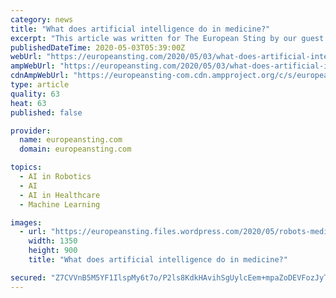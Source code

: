```yaml
---
category: news
title: "What does artificial intelligence do in medicine?"
excerpt: "This article was written for The European Sting by our guest writer, Mr. Jakub Kufel medical student at Silesia Medical University, Poland. The opinions expressed within reflect only the writer’s"
publishedDateTime: 2020-05-03T05:39:00Z
webUrl: "https://europeansting.com/2020/05/03/what-does-artificial-intelligence-do-in-medicine/"
ampWebUrl: "https://europeansting.com/2020/05/03/what-does-artificial-intelligence-do-in-medicine/amp/"
cdnAmpWebUrl: "https://europeansting-com.cdn.ampproject.org/c/s/europeansting.com/2020/05/03/what-does-artificial-intelligence-do-in-medicine/amp/"
type: article
quality: 63
heat: 63
published: false

provider:
  name: europeansting.com
  domain: europeansting.com

topics:
  - AI in Robotics
  - AI
  - AI in Healthcare
  - Machine Learning

images:
  - url: "https://europeansting.files.wordpress.com/2020/05/robots-medicine.jpeg"
    width: 1350
    height: 900
    title: "What does artificial intelligence do in medicine?"

secured: "Z7CVVnB5M5YF1IlspMy6t7o/P2ls8KdkHAvihSgUylcEem+mpaZoDEVFozJyTvcbtTsd3PdGXIwgnUSUo+6qrqaKxmkiUkIrJNDPV/myJuoSs4Sqtv5xPG3dTuwIIB2YejQQWh/PdCcN1jCfgE+ILTFo1YvVwIBSmJ92no+SRu0wz0wAtScqFtQo37nVxu1pn1SVo8/A2KYA5HaVrERH6nJh3pJhDublaRFgK8jNSfZJ59a4B/Lf2eRK6jbbCFPFiPuZG8gAk5KkLQ0Tgp+7HzkFOfWhiMGbv3aTp//iKAfb8uqurX69oJqV89Jf4KY/i56jR8sh+WHZQQHMCzd6WnrIIDYKGGurTjE9YLPv/8c1DejbTPdXH7o+FCfSKuS7/A8CdUPN+X/EuqMAFsgEx/Sjz0s60uUrNUfiKKt7PhrYilPr4x+WXOYyodiG3C9/zJK+x6MN2ls67p1edmJ/zu60ay2oGqZ07KzO6I+Oca8=;HIDnxYI7Se58OT0H+RmVMA=="
---
```


